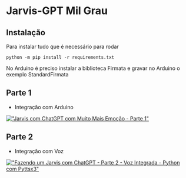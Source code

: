 # Jarvis-GPT Mil Grau

## Instalação

Para instalar tudo que é necessário para rodar
```
python -m pip install -r requirements.txt
```

No Arduino é preciso instalar a biblioteca Firmata e gravar no Arduino o exemplo StandardFirmata

## Parte 1
- Integração com Arduino

[!["Jarvis com ChatGPT com Muito Mais Emoção - Parte 1"](https://img.youtube.com/vi/3JGGeMssLyM/0.jpg)](https://www.youtube.com/watch?v=3JGGeMssLyM)

## Parte 2
- Integração com Voz

[!["Fazendo um Jarvis com ChatGPT - Parte 2 - Voz Integrada - Python com Pyttsx3"](https://img.youtube.com/vi/q0z5r1Syq5A/0.jpg)](https://www.youtube.com/watch?v=q0z5r1Syq5A)
